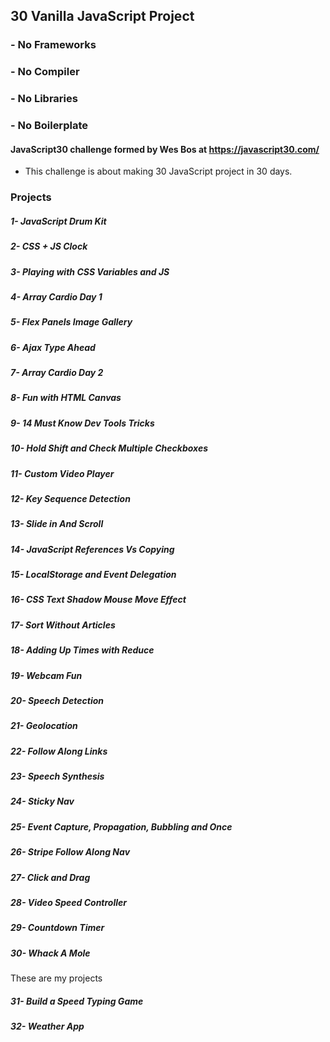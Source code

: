 ## 30 Vanilla JavaScript Project
### - No Frameworks 
### - No Compiler 
### - No Libraries 
### - No Boilerplate

#### JavaScript30 challenge formed by Wes Bos at https://javascript30.com/
- This challenge is about making 30 JavaScript project in 30 days.

### Projects
##### 1- JavaScript Drum Kit
##### 2- CSS + JS Clock
##### 3- Playing with CSS Variables and JS
##### 4- Array Cardio Day 1
##### 5- Flex Panels Image Gallery
##### 6- Ajax Type Ahead
##### 7- Array Cardio Day 2
##### 8- Fun with HTML Canvas
##### 9- 14 Must Know Dev Tools Tricks
##### 10- Hold Shift and Check Multiple Checkboxes
##### 11- Custom Video Player
##### 12- Key Sequence Detection
##### 13- Slide in And Scroll
##### 14- JavaScript References Vs Copying
##### 15- LocalStorage and Event Delegation
##### 16- CSS Text Shadow Mouse Move Effect
##### 17- Sort Without Articles
##### 18- Adding Up Times with Reduce
##### 19- Webcam Fun
##### 20- Speech Detection
##### 21- Geolocation
##### 22- Follow Along Links
##### 23- Speech Synthesis
##### 24- Sticky Nav
##### 25- Event Capture, Propagation, Bubbling and Once
##### 26- Stripe Follow Along Nav
##### 27- Click and Drag
##### 28- Video Speed Controller
##### 29- Countdown Timer
##### 30- Whack A Mole

These are my projects
##### 31- Build a Speed Typing Game
##### 32- Weather App